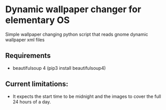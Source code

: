 # Dynamic wallpaper changer for elementary OS

Simple wallpaper changing python script that reads gnome dynamic wallpaper xml files

## Requirements
- beautifulsoup 4 (pip3 install beautifulsoup4)

## Current limitations:

- It expects the start time to be midnight and the images to cover the full 24 hours of a day. 
